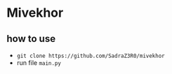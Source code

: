 Mivekhor
========


how to use
----------


- ``git clone https://github.com/SadraZ3R0/mivekhor``
- run file ``main.py``
